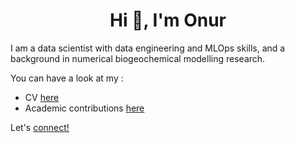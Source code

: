 <h1 align="center">Hi 👋, I'm Onur</h1>

I am a data scientist with data engineering and MLOps skills, and a background in numerical biogeochemical modelling research.

You can have a look at my :
- CV [here](https://sites.google.com/view/onur-kerimoglu/resume)
- Academic contributions [here](https://scholar.google.com/citations?user=uZTg8AQAAAAJ&hl=en)

Let's [connect!](https://linkedin.com/in/https://www.linkedin.com/in/onur-kerimoglu)
